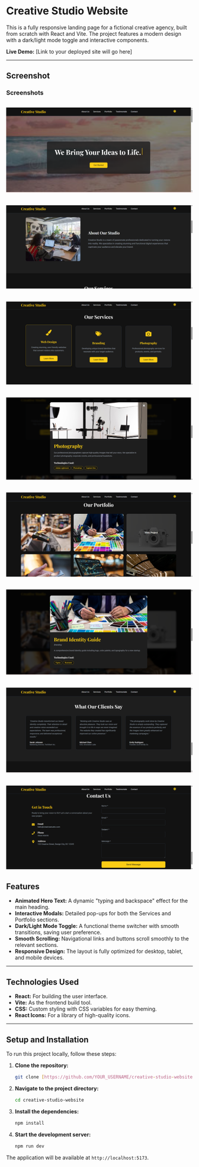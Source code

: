 # Creative Studio Website

This is a fully responsive landing page for a fictional creative agency, built from scratch with React and Vite. The project features a modern design with a dark/light mode toggle and interactive components.

**Live Demo:** [Link to your deployed site will go here]

---

## Screenshot

### Screenshots

![Screenshot 1](./public/1.png)
---
![Screenshot 2](./public/2.png)
---
![Screenshot 3](./public/3.png)
---
![Screenshot 4](./public/4.png)
---
![Screenshot 5](./public/5.png)
---
![Screenshot 6](./public/6.png)
---
![Screenshot 7](./public/7.png)
---
![Screenshot 8](./public/8.png)
---

## Features

-   **Animated Hero Text:** A dynamic "typing and backspace" effect for the main heading.
-   **Interactive Modals:** Detailed pop-ups for both the Services and Portfolio sections.
-   **Dark/Light Mode Toggle:** A functional theme switcher with smooth transitions, saving user preference.
-   **Smooth Scrolling:** Navigational links and buttons scroll smoothly to the relevant sections.
-   **Responsive Design:** The layout is fully optimized for desktop, tablet, and mobile devices.

---

## Technologies Used

-   **React:** For building the user interface.
-   **Vite:** As the frontend build tool.
-   **CSS:** Custom styling with CSS variables for easy theming.
-   **React Icons:** For a library of high-quality icons.

---

## Setup and Installation

To run this project locally, follow these steps:

1.  **Clone the repository:**
    ```bash
    git clone [https://github.com/YOUR_USERNAME/creative-studio-website.git](https://github.com/YOUR_USERNAME/creative-studio-website.git)
    ```
2.  **Navigate to the project directory:**
    ```bash
    cd creative-studio-website
    ```
3.  **Install the dependencies:**
    ```bash
    npm install
    ```
4.  **Start the development server:**
    ```bash
    npm run dev
    ```
The application will be available at `http://localhost:5173`.